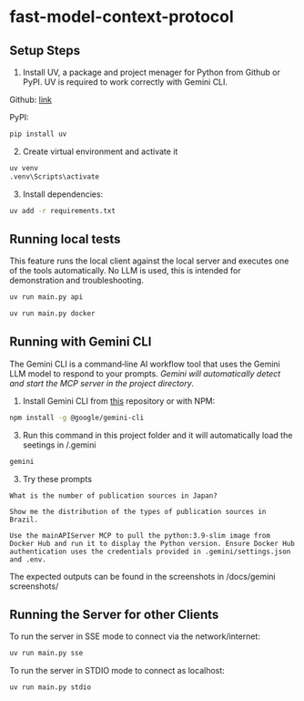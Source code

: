 # fast-model-context-protocol

## Setup Steps

1. Install UV, a package and project menager for Python from Github or PyPI. UV is required to work correctly with Gemini CLI.

Github: [link](https://github.com/astral-sh/uv)

PyPI:
```bash
pip install uv
```

2. Create virtual environment and activate it
```bash
uv venv
.venv\Scripts\activate
```

3. Install dependencies:

```bash
uv add -r requirements.txt
```

## Running local tests

This feature runs the local client against the local server and executes one of the tools automatically. No LLM is used, this is intended for demonstration and troubleshooting.


```bash
uv run main.py api
```

```bash
uv run main.py docker
```

## Running with Gemini CLI
The Gemini CLI is a command‑line AI workflow tool that uses the Gemini LLM model to respond to your prompts.
*Gemini will automatically detect and start the MCP server in the project directory*.

1. Install Gemini CLI from [this](https://github.com/google-gemini/gemini-cli) repository or with NPM:
```bash
npm install -g @google/gemini-cli
```
3. Run this command in this project folder and it will automatically load the seetings in /.gemini
```bash
gemini
```
3. Try these prompts

```gemini
What is the number of publication sources in Japan?
```

```gemini
Show me the distribution of the types of publication sources in Brazil.    
```

```gemini
Use the mainAPIServer MCP to pull the python:3.9-slim image from Docker Hub and run it to display the Python version. Ensure Docker Hub authentication uses the credentials provided in .gemini/settings.json and .env.  
```

The expected outputs can be found in the screenshots in /docs/gemini screenshots/

## Running the Server for other Clients 

To run the server in SSE mode to connect via the network/internet:
```bash
uv run main.py sse 
```

To run the server in STDIO mode to connect as localhost:
```bash
uv run main.py stdio
```


